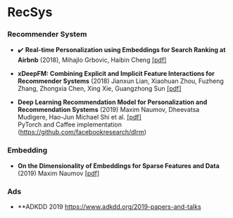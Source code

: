 # RecSys

### Recommender System

- :heavy_check_mark: **Real-time Personalization using Embeddings for Search Ranking at Airbnb** (2018), Mihajlo Grbovic, Haibin Cheng [[pdf]](http://www.kdd.org/kdd2018/accepted-papers/view/real-time-personalization-using-embeddings-for-search-ranking-at-airbnb)

- **xDeepFM: Combining Explicit and Implicit Feature Interactions for Recommender Systems** (2018) Jianxun Lian, Xiaohuan Zhou, Fuzheng Zhang, Zhongxia Chen, Xing Xie, Guangzhong Sun [[pdf]](https://arxiv.org/pdf/1803.05170.pdf)

- **Deep Learning Recommendation Model for Personalization and Recommendation Systems** (2019) Maxim Naumov, Dheevatsa Mudigere, Hao-Jun Michael Shi et al. [[pdf]](https://arxiv.org/pdf/1906.00091.pdf)<br>
PyTorch and Caffee implementation (https://github.com/facebookresearch/dlrm)

### Embedding

- **On the Dimensionality of Embeddings for Sparse Features and Data** (2019) Maxim Naumov [[pdf]](https://arxiv.org/pdf/1901.02103.pdf)

### Ads
- **ADKDD 2019 https://www.adkdd.org/2019-papers-and-talks

